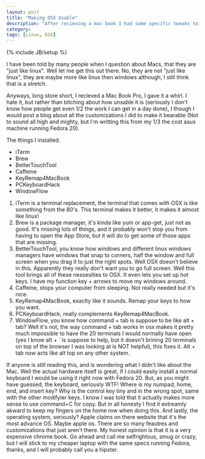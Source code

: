 ```yaml
---
layout: post
title: "Making OSX Usable"
description: "After recieving a mac book I had some specific tweaks to make it more like Linux"
category: 
tags: [Linux, OSX]
---
```

{% include JB/setup %}

I have been told by many people when I question about Macs, that they are "just like linux". Well let me get this out there. No, they are not "just like linux", they are maybe more like linux then windows although, I still think that is a stretch.

Anyways, long store short, I recieved a Mac Book Pro, I gave it a whirl. I hate it, but rather than bitching about how unsable it is (seriously I don't know how people get even 1/2 the work I can get in a day done), I though I would post a blog about all the customizations I did to make it bearable (Not to sound all high and mighty, but I'm writting this from my 1/3 the cost asus machine running Fedora 20).

The things I installed.
- iTerm
- Brew
- BetterTouchTool
- Caffeine
- KeyRemap4MacBook
- PCKeyboardHack
- WindowFlow

1. iTerm is a terminal replacement, the terminal that comes with OSX is like something from the 80's. This terminal makes it better, it makes it almost like linux!
1. Brew is a package manager, it's kinda like yum or app-get, just not as good. It's missing lots of things, and it probably won't stop you from having to open the App Store, but it will do to get some of those apps that are missing.
1. BetterTouchTool, you know how windows and different linux windows managers have windows that snap to corners, half the window and full screen when you drag it to just the right spots. Well OSX doesn't believe in this. Apparently they really don't want you to go full screen. Well this tool brings all of these nessesities to OSX. It even lets you set up hot keys. I have my function key + arrows to move my windows around.
1. Caffeine, stops your computer from sleeping. Not really needed but it's nice.
1. KeyRemap4MacBook, exaclty like it sounds. Remap your keys to how you want.
1. PCKeyboardHack, really complements KeyRemap4MacBook.
1. WindowFlow, you know how command + tab is suppose to be like alt + tab? Well it's not, the way command + tab works in osx makes it pretty much impossible to have the 20 terminals I would normally have open (yes I know alt + ` is suppose to help, but it doesn't brining 20 terminals on top of the browser I was looking at is NOT helpful), this fixes it. Alt + tab now acts like alt top on any other system.

If anyone is still reading this, and is wondering what I didn't like about the Mac. Well the actual hardware itself is great, if I could easily install a normal keyboard I would be using it right now with Fedora 20. But, as you might have guessed, the keyboard, seriously WTF! Where is my numpad, home, end, and insert key? Why is the control key tiny and in the wrong spot, same with the other modifyier keys. I know I was told that it actually makes more sense to use command+C for copy.  But in all honesty I find it extreamly akward to keep my fingers on the home row when doing this. And lastly, the operating system, seriously? Apple claims on there website that it's the most advance OS. Maybe apple os. There are so many feautres and customizations that just aren't there. My honest opinion is that it is a very expensive chrome book. Go ahead and call me selfrightous, smug or crazy, but I will stick to my cheaper laptop with the same specs running Fedora, thanks, and I will probably call you a hipster.
